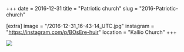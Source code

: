 +++
date = 2016-12-31
title = "Patriotic church"
slug = "2016-Patriotic-church"

[extra]
image = "/2016-12-31_16-43-14_UTC.jpg"
instagram = "https://instagram.com/p/BOsEre-huir"
location = "Kallio Church"
+++

<img src="/2016-12-31_16-43-14_UTC.jpg" />
